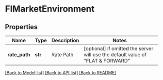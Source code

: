 # FIMarketEnvironment


## Properties
Name | Type | Description | Notes
------------ | ------------- | ------------- | -------------
**rate_path** | **str** | Rate Path | [optional]  if omitted the server will use the default value of "FLAT & FORWARD"

[[Back to Model list]](../README.md#documentation-for-models) [[Back to API list]](../README.md#documentation-for-api-endpoints) [[Back to README]](../README.md)


